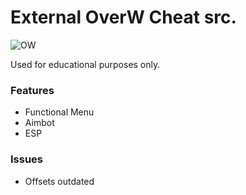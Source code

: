# External OverW Cheat src. 

![OW](https://i.gyazo.com/6afdb799f70d424671ced280d06d6e97.png)

Used for educational purposes only.

### Features
- Functional Menu
- Aimbot
- ESP

### Issues
- Offsets outdated
